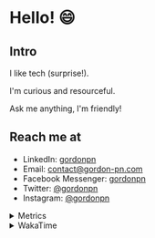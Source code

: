 # Hello! 😄

## Intro

I like tech (surprise!).

I'm curious and resourceful.

Ask me anything, I'm friendly!

## Reach me at

- LinkedIn: [gordonpn](https://www.linkedin.com/in/gordonpn/)
- Email: [contact@gordon-pn.com](mailto:contact@gordon-pn.com)
- Facebook Messenger: [gordonpn](https://www.messenger.com/t/Gordonpn)
- Twitter: [@gordonpn](https://twitter.com/Gordonpn)
- Instagram: [@gordonpn](https://www.instagram.com/gordonpn/)

<details>
  <summary>Metrics</summary>

  <img align="center" src="https://github.com/gordonpn/gordonpn/blob/master/github-metrics.svg" alt="GitHub Metrics">

</details>

<details>
  <summary>WakaTime</summary>

  <!--START_SECTION:waka-->
📊 **This Week I Spent My Time On** 

```text
💬 Programming Languages: 
Java                     8 hrs 15 mins       ██████████░░░░░░░░░░░░░░░   38.38 % 
YAML                     6 hrs 36 mins       ████████░░░░░░░░░░░░░░░░░   30.72 % 
XML                      3 hrs 45 mins       ████░░░░░░░░░░░░░░░░░░░░░   17.42 % 
Text                     1 hr 14 mins        █░░░░░░░░░░░░░░░░░░░░░░░░   05.75 % 
Brazil Dependency Config 27 mins             █░░░░░░░░░░░░░░░░░░░░░░░░   02.16 % 

🔥 Editors: 
IntelliJ IDEA            20 hrs 46 mins      ████████████████████████░   96.49 % 
VS Code                  45 mins             █░░░░░░░░░░░░░░░░░░░░░░░░   03.51 % 
```


 Last Updated on 24/11/2024 10:22:35 UTC
<!--END_SECTION:waka-->
</details>
